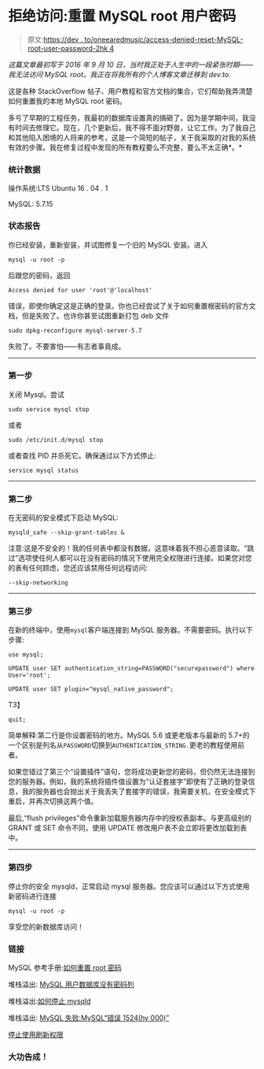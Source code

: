 # 拒绝访问:重置 MySQL root 用户密码

> 原文:[https://dev . to/oneearedmusic/access-denied-reset-MySQL-root-user-password-2hk 4](https://dev.to/oneearedmusic/access-denied-reset-mysql-root-user-password-2hk4)

*这篇文章最初写于 2016 年 9 月 10 日，当时我正处于人生中的一段紧张时期——我无法访问 MySQL root。我正在将我所有的个人博客文章迁移到 dev.to.*

这是各种 StackOverflow 帖子、用户教程和官方文档的集合，它们帮助我弄清楚如何重置我的本地 MySQL root 密码。

多亏了早期的工程任务，我最初的数据库设置真的搞砸了。因为是学期中间，我没有时间去修理它。现在，几个更新后，我不得不面对野兽，让它工作。为了我自己和其他陷入困境的人将来的参考，这是一个简短的帖子，关于我采取的对我的系统有效的步骤。我在修复过程中发现的所有教程要么不完整，要么不太正确*。*

### [](#stats)统计数据

操作系统:LTS Ubuntu 16 . 04 . 1

MySQL: 5.7.15

### [](#sitrep)状态报告

你已经安装，重新安装，并试图修复一个旧的 MySQL 安装。进入

`mysql -u root -p`

后跟您的密码，返回

`Access denied for user 'root'@'localhost'`

错误，即使你确定这是正确的登录。你也已经尝试了关于如何重置根密码的官方文档，但是失败了。也许你甚至试图重新打包 deb 文件

`sudo dpkg-reconfigure mysql-server-5.7`

失败了。不要害怕——有志者事竟成。

* * *

### [](#step-1)第一步

关闭 Mysql。尝试

`sudo service mysql stop`

或者

`sudo /etc/init.d/mysql stop`

或者查找 PID 并杀死它。确保通过以下方式停止:

`service mysql status`

* * *

### [](#step-2)第二步

在无密码的安全模式下启动 MySQL:

`mysqld_safe --skip-grant-tables &`

注意:这是不安全的！我的任何表中都没有数据，这意味着我不担心恶意读取。“跳过”选项使任何人都可以在没有密码的情况下使用完全权限进行连接。如果您对您的表有任何顾虑，您还应该禁用任何远程访问:

`--skip-networking`

* * *

### [](#step-3)第三步

在新的终端中，使用`mysql`客户端连接到 MySQL 服务器。不需要密码。执行以下步骤:

`use mysql;`

`UPDATE user SET authentication_string=PASSWORD("securepassword") where User='root';`

`UPDATE user SET plugin="mysql_native_password";`

T3】

`quit;`

简单解释:第二行是你设置密码的地方。MySQL 5.6 或更老版本与最新的 5.7+的一个区别是列名从`PASSWORD`切换到`AUTHENTICATION_STRING.`更老的教程使用前者。

如果您错过了第三个“设置插件”语句，您将成功更新您的密码，但仍然无法连接到您的服务器。例如，我的系统将插件值设置为“认证套接字”即使有了正确的登录信息，我的服务器也会抛出关于我丢失了套接字的错误，我需要关机，在安全模式下重启，并再次切换这两个值。

最后,“flush privileges”命令重新加载服务器内存中的授权表副本。与更高级别的 GRANT 或 SET 命令不同，使用 UPDATE 修改用户表不会立即将更改加载到表中。

* * *

### [](#step-4)第四步

停止你的安全 mysqld，正常启动 mysql 服务器。您应该可以通过以下方式使用新密码进行连接

`mysql -u root -p`

享受您的新数据库访问！

### [](#links)链接

MySQL 参考手册:[如何重置 root 密码](http://dev.mysql.com/doc/refman/5.7/en/resetting-permissions.html)

堆栈溢出: [MySQL 用户数据库没有密码列](http://stackoverflow.com/questions/30692812/mysql-user-db-does-not-have-password-columns-installing-mysql-on-osx)

堆栈溢出:[如何停止 mysqld](http://stackoverflow.com/questions/11091414/how-to-stop-mysqld)

堆栈溢出: [MySQL 失败:MySQL“错误 1524(hy 000)”](http://stackoverflow.com/questions/37879448/mysql-fails-on-mysql-error-1524-hy000-plugin-auth-socket-is-not-loaded)

[停止使用刷新权限](http://dbahire.com/stop-using-flush-privileges/)

### [](#youre-done)大功告成！